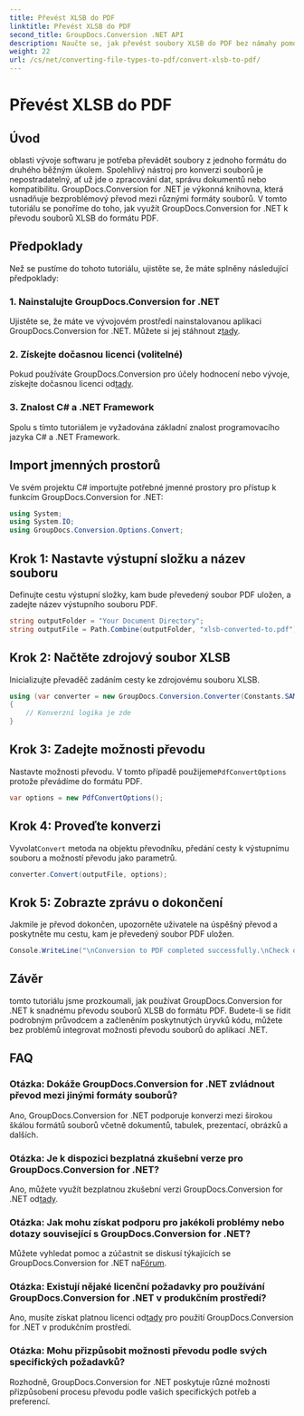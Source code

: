 ```yaml
---
title: Převést XLSB do PDF
linktitle: Převést XLSB do PDF
second_title: GroupDocs.Conversion .NET API
description: Naučte se, jak převést soubory XLSB do PDF bez námahy pomocí GroupDocs.Conversion for .NET. Postupujte podle našeho podrobného průvodce.
weight: 22
url: /cs/net/converting-file-types-to-pdf/convert-xlsb-to-pdf/
---
```


# Převést XLSB do PDF

## Úvod
oblasti vývoje softwaru je potřeba převádět soubory z jednoho formátu do druhého běžným úkolem. Spolehlivý nástroj pro konverzi souborů je nepostradatelný, ať už jde o zpracování dat, správu dokumentů nebo kompatibilitu. GroupDocs.Conversion for .NET je výkonná knihovna, která usnadňuje bezproblémový převod mezi různými formáty souborů. V tomto tutoriálu se ponoříme do toho, jak využít GroupDocs.Conversion for .NET k převodu souborů XLSB do formátu PDF.
## Předpoklady
Než se pustíme do tohoto tutoriálu, ujistěte se, že máte splněny následující předpoklady:
### 1. Nainstalujte GroupDocs.Conversion for .NET
 Ujistěte se, že máte ve vývojovém prostředí nainstalovanou aplikaci GroupDocs.Conversion for .NET. Můžete si jej stáhnout z[tady](https://releases.groupdocs.com/conversion/net/).
### 2. Získejte dočasnou licenci (volitelné)
 Pokud používáte GroupDocs.Conversion pro účely hodnocení nebo vývoje, získejte dočasnou licenci od[tady](https://purchase.groupdocs.com/temporary-license/).
### 3. Znalost C# a .NET Framework
Spolu s tímto tutoriálem je vyžadována základní znalost programovacího jazyka C# a .NET Framework.

## Import jmenných prostorů
Ve svém projektu C# importujte potřebné jmenné prostory pro přístup k funkcím GroupDocs.Conversion for .NET:
```csharp
using System;
using System.IO;
using GroupDocs.Conversion.Options.Convert;
```

## Krok 1: Nastavte výstupní složku a název souboru
Definujte cestu výstupní složky, kam bude převedený soubor PDF uložen, a zadejte název výstupního souboru PDF.
```csharp
string outputFolder = "Your Document Directory";
string outputFile = Path.Combine(outputFolder, "xlsb-converted-to.pdf");
```
## Krok 2: Načtěte zdrojový soubor XLSB
Inicializujte převaděč zadáním cesty ke zdrojovému souboru XLSB.
```csharp
using (var converter = new GroupDocs.Conversion.Converter(Constants.SAMPLE_XLSB))
{
    // Konverzní logika je zde
}
```
## Krok 3: Zadejte možnosti převodu
 Nastavte možnosti převodu. V tomto případě použijeme`PdfConvertOptions` protože převádíme do formátu PDF.
```csharp
var options = new PdfConvertOptions();
```
## Krok 4: Proveďte konverzi
 Vyvolat`Convert` metoda na objektu převodníku, předání cesty k výstupnímu souboru a možností převodu jako parametrů.
```csharp
converter.Convert(outputFile, options);
```
## Krok 5: Zobrazte zprávu o dokončení
Jakmile je převod dokončen, upozorněte uživatele na úspěšný převod a poskytněte mu cestu, kam je převedený soubor PDF uložen.
```csharp
Console.WriteLine("\nConversion to PDF completed successfully.\nCheck output in {0}", outputFolder);
```

## Závěr
tomto tutoriálu jsme prozkoumali, jak používat GroupDocs.Conversion for .NET k snadnému převodu souborů XLSB do formátu PDF. Budete-li se řídit podrobným průvodcem a začleněním poskytnutých úryvků kódu, můžete bez problémů integrovat možnosti převodu souborů do aplikací .NET.
## FAQ
### Otázka: Dokáže GroupDocs.Conversion for .NET zvládnout převod mezi jinými formáty souborů?
Ano, GroupDocs.Conversion for .NET podporuje konverzi mezi širokou škálou formátů souborů včetně dokumentů, tabulek, prezentací, obrázků a dalších.
### Otázka: Je k dispozici bezplatná zkušební verze pro GroupDocs.Conversion for .NET?
 Ano, můžete využít bezplatnou zkušební verzi GroupDocs.Conversion for .NET od[tady](https://releases.groupdocs.com/).
### Otázka: Jak mohu získat podporu pro jakékoli problémy nebo dotazy související s GroupDocs.Conversion for .NET?
 Můžete vyhledat pomoc a zúčastnit se diskusí týkajících se GroupDocs.Conversion for .NET na[Fórum](https://forum.groupdocs.com/c/conversion/11).
### Otázka: Existují nějaké licenční požadavky pro používání GroupDocs.Conversion for .NET v produkčním prostředí?
 Ano, musíte získat platnou licenci od[tady](https://purchase.groupdocs.com/buy) pro použití GroupDocs.Conversion for .NET v produkčním prostředí.
### Otázka: Mohu přizpůsobit možnosti převodu podle svých specifických požadavků?
Rozhodně, GroupDocs.Conversion for .NET poskytuje různé možnosti přizpůsobení procesu převodu podle vašich specifických potřeb a preferencí.